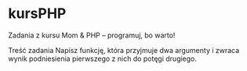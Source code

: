 # kursPHP
Zadania z kursu Mom & PHP – programuj, bo warto!


Treść zadania
Napisz funkcję, która przyjmuje dwa argumenty i zwraca wynik podniesienia pierwszego z nich do potęgi drugiego.
